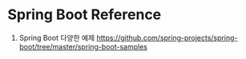 # Spring Boot Reference
1. Spring Boot 다양한 예제
https://github.com/spring-projects/spring-boot/tree/master/spring-boot-samples
